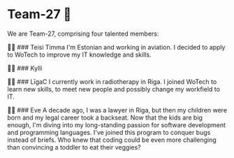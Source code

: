 # Team-27 🚀

We are Team-27, comprising four talented members: 

👩‍💻 ### Teisi Timma 
I'm Estonian and working in aviation. I decided to apply to WoTech to improve my IT knowledge and skills.

👩‍💻 ### Kylli 


👩‍💻 ### LīgaC 
I currently work in radiotherapy in Riga. I joined WoTech to learn new skills, to meet new people and possibly change my workfield to IT. 

👩‍💻 ### Eve
A decade ago, I was a lawyer in Riga, but then my children were born and my legal career took a backseat. Now that the kids are big enough, I'm diving into my long-standing passion for software development and programming languages. I've joined this program to conquer bugs instead of briefs. Who knew that coding could be even more challenging than convincing a toddler to eat their veggies?
